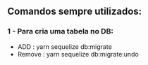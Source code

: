 ## Comandos sempre utilizados:

### 1 - Para cria uma tabela no DB:
  - ADD : yarn sequelize db:migrate
  - Remove : yarn sequelize db:migrate:undo
